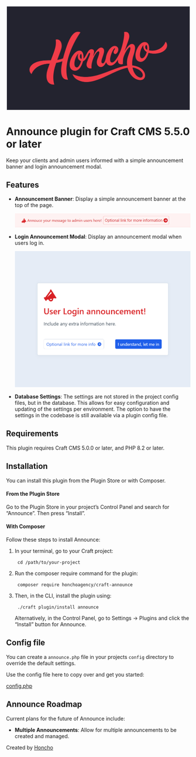 <p align="center">
    <img src="./docs/resources/Honcho-Entity.jpg" alt="drawing" width="500"/>
</p>

# Announce plugin for Craft CMS 5.5.0 or later

Keep your clients and admin users informed with a simple announcement banner and login announcement modal.


## Features

- **Announcement Banner**: Display a simple announcement banner at the top of the page.

    <img src="./docs/resources/announce-alert-banner.png" alt="drawing" width="500"/>

- **Login Announcement Modal**: Display an announcement modal when users log in.

    <img src="./docs/resources/login-modal-announcement.png" alt="drawing" width="500"/>

- **Database Settings**: The settings are not stored in the project config files, but in the database. This allows for easy configuration and updating of the settings per environment. The option to have the settings in the codebase is still available via a plugin config file.

## Requirements

This plugin requires Craft CMS 5.0.0 or later, and PHP 8.2 or later.

## Installation

You can install this plugin from the Plugin Store or with Composer.

#### From the Plugin Store

Go to the Plugin Store in your project’s Control Panel and search for “Announce”. Then press “Install”.

#### With Composer

Follow these steps to install Announce:

1. In your terminal, go to your Craft project:

        cd /path/to/your-project

2. Run the composer require command for the plugin:

        composer require honchoagency/craft-announce

3. Then, in the CLI, install the plugin using:

        ./craft plugin/install announce

    Alternatively, in the Control Panel, go to Settings → Plugins and click the “Install” button for Announce.

## Config file

You can create a `announce.php` file in your projects `config` directory to override the default settings.

Use the config file here to copy over and get you started:

[config.php](./src/config.php)


## Announce Roadmap

Current plans for the future of Announce include:

- **Multiple Announcements**: Allow for multiple announcements to be created and managed.



Created by [Honcho](https://honcho.agency)



